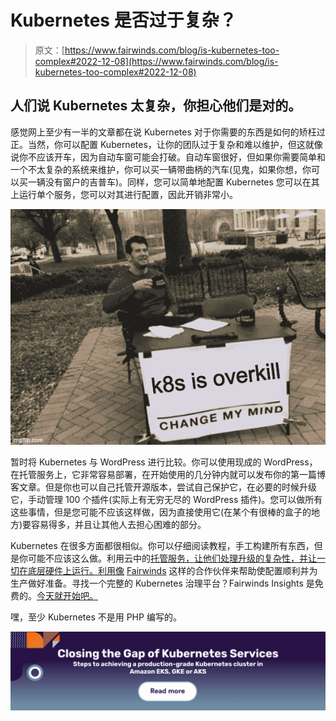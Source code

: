 # Kubernetes 是否过于复杂？

> 原文：[https://www.fairwinds.com/blog/is-kubernetes-too-complex#2022-12-08](https://www.fairwinds.com/blog/is-kubernetes-too-complex#2022-12-08)

 ## 人们说 Kubernetes 太复杂，你担心他们是对的。

感觉网上至少有一半的文章都在说 Kubernetes 对于你需要的东西是如何的矫枉过正。当然，你可以配置 Kubernetes，让你的团队过于复杂和难以维护，但这就像说你不应该开车，因为自动车窗可能会打破。自动车窗很好，但如果你需要简单和一个不太复杂的系统来维护，你可以买一辆带曲柄的汽车(见鬼，如果你想，你可以买一辆没有窗户的吉普车)。同样，您可以简单地配置 Kubernetes 您可以在其上运行单个服务，您可以对其进行配置，因此开销非常小。

![k8s is overkill change my mind](img/0cb1ac00f59a559a1be20c4003b82d4c.png)

暂时将 Kubernetes 与 WordPress 进行比较。你可以使用现成的 WordPress，在托管服务上，它非常容易部署，在开始使用的几分钟内就可以发布你的第一篇博客文章。但是你也可以自己托管开源版本，尝试自己保护它，在必要的时候升级它，手动管理 100 个插件(实际上有无穷无尽的 WordPress 插件)。您可以做所有这些事情，但是您可能不应该这样做，因为直接使用它(在某个有很棒的盒子的地方)要容易得多，并且让其他人去担心困难的部分。

Kubernetes 在很多方面都很相似。你可以仔细阅读教程，手工构建所有东西，但是你可能不应该这么做。利用云中的[托管服务，让他们处理升级的复杂性，并让一切在底层硬件上运行。利用像](https://www.fairwinds.com/what-fairwinds-adds-to-kubernetes-engines-eks-gke-aks) [Fairwinds](https://www.fairwinds.com/what-fairwinds-adds-to-kubernetes-engines-eks-gke-aks) 这样的合作伙伴来帮助使配置顺利并为生产做好准备。寻找一个完整的 Kubernetes 治理平台？Fairwinds Insights 是免费的。[今天就开始吧。](/coming-soon)

嘿，至少 Kubernetes 不是用 PHP 编写的。

[![Closing the Gap of Kubernetes Services. Steps to achieving a production-grade Kubernetes cluster in Amazon EKS, GKE or AKS](img/dbaec9e70140d5224b9311c72692763b.png)](https://cta-redirect.hubspot.com/cta/redirect/2184645/d11717dc-5984-4fcd-a90e-d92389ef7f05)